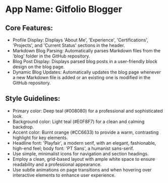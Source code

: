 # **App Name**: Gitfolio Blogger

## Core Features:

- Profile Display: Displays 'About Me', 'Experience', 'Certifications', 'Projects', and 'Current Status' sections in the header.
- Markdown Blog Parsing: Automatically parses Markdown files from the 'blog' folder in the GitHub repository.
- Blog Post Display: Displays parsed blog posts in a user-friendly block design on the blog page.
- Dynamic Blog Updates: Automatically updates the blog page whenever a new Markdown file is added or an existing one is modified in the GitHub repository.

## Style Guidelines:

- Primary color: Deep teal (#008080) for a professional and sophisticated look.
- Background color: Light teal (#E0F8F7) for a clean and calming backdrop.
- Accent color: Burnt orange (#CC6633) to provide a warm, contrasting highlight for key elements.
- Headline font: 'Playfair', a modern serif, with an elegant, fashionable, high-end feel; body font: 'PT Sans', a humanist sans-serif.
- Use simple, minimalist icons for navigation and section headings.
- Employ a clean, grid-based layout with ample white space to ensure readability and a professional appearance.
- Use subtle animations on page transitions and when hovering over interactive elements to enhance user experience.